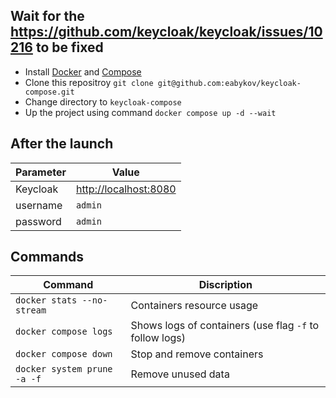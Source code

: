 ## Wait for the https://github.com/keycloak/keycloak/issues/10216 to be fixed

- Install [Docker](https://docs.docker.com/engine/install/) and [Compose](https://docs.docker.com/compose/cli-command/)
- Clone this repositroy `git clone git@github.com:eabykov/keycloak-compose.git`
- Change directory to `keycloak-compose`
- Up the project using command `docker compose up -d --wait`

## After the launch

| Parameter | Value 
|-|-
| Keycloak | [http://localhost:8080](http://localhost:8080)
| username | `admin`
| password | `admin`

## Commands

| Command | Discription
|-|-
| `docker stats --no-stream` | Containers resource usage
| `docker compose logs` | Shows logs of containers (use flag `-f` to follow logs)
| `docker compose down` | Stop and remove containers
| `docker system prune -a -f` | Remove unused data

